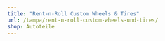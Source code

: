 ```yaml
---
title: "Rent-n-Roll Custom Wheels & Tires"
url: /tampa/rent-n-roll-custom-wheels-und-tires/
shop: Autoteile
---
```

